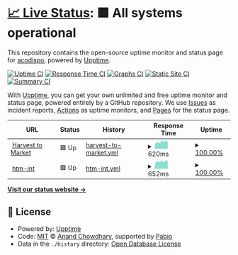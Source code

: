 # [📈 Live Status](https://acodispo.github.io/upptime): <!--live status--> **🟩 All systems operational**

This repository contains the open-source uptime monitor and status page for [acodispo](http://andrewcodispoti.com), powered by [Upptime](https://github.com/upptime/upptime).

[![Uptime CI](https://github.com/acodispo/upptime/workflows/Uptime%20CI/badge.svg)](https://github.com/acodispo/upptime/actions?query=workflow%3A%22Uptime+CI%22)
[![Response Time CI](https://github.com/acodispo/upptime/workflows/Response%20Time%20CI/badge.svg)](https://github.com/acodispo/upptime/actions?query=workflow%3A%22Response+Time+CI%22)
[![Graphs CI](https://github.com/acodispo/upptime/workflows/Graphs%20CI/badge.svg)](https://github.com/acodispo/upptime/actions?query=workflow%3A%22Graphs+CI%22)
[![Static Site CI](https://github.com/acodispo/upptime/workflows/Static%20Site%20CI/badge.svg)](https://github.com/acodispo/upptime/actions?query=workflow%3A%22Static+Site+CI%22)
[![Summary CI](https://github.com/acodispo/upptime/workflows/Summary%20CI/badge.svg)](https://github.com/acodispo/upptime/actions?query=workflow%3A%22Summary+CI%22)

With [Upptime](https://upptime.js.org), you can get your own unlimited and free uptime monitor and status page, powered entirely by a GitHub repository. We use [Issues](https://github.com/acodispo/upptime/issues) as incident reports, [Actions](https://github.com/acodispo/upptime/actions) as uptime monitors, and [Pages](https://acodispo.github.io/upptime) for the status page.

<!--start: status pages-->
<!-- This summary is generated by Upptime (https://github.com/upptime/upptime) -->
<!-- Do not edit this manually, your changes will be overwritten -->
<!-- prettier-ignore -->
| URL | Status | History | Response Time | Uptime |
| --- | ------ | ------- | ------------- | ------ |
| <img alt="" src="https://harvesttomarket.com/favicon.ico" height="13"> [Harvest to Market](https://harvesttomarket.com) | 🟩 Up | [harvest-to-market.yml](https://github.com/acodispo/upptime/commits/HEAD/history/harvest-to-market.yml) | <details><summary><img alt="Response time graph" src="./graphs/harvest-to-market/response-time-week.png" height="20"> 620ms</summary><br><a href="https://acodispo.github.io/upptime/history/harvest-to-market"><img alt="Response time 698" src="https://img.shields.io/endpoint?url=https%3A%2F%2Fraw.githubusercontent.com%2Facodispo%2Fupptime%2FHEAD%2Fapi%2Fharvest-to-market%2Fresponse-time.json"></a><br><a href="https://acodispo.github.io/upptime/history/harvest-to-market"><img alt="24-hour response time 623" src="https://img.shields.io/endpoint?url=https%3A%2F%2Fraw.githubusercontent.com%2Facodispo%2Fupptime%2FHEAD%2Fapi%2Fharvest-to-market%2Fresponse-time-day.json"></a><br><a href="https://acodispo.github.io/upptime/history/harvest-to-market"><img alt="7-day response time 620" src="https://img.shields.io/endpoint?url=https%3A%2F%2Fraw.githubusercontent.com%2Facodispo%2Fupptime%2FHEAD%2Fapi%2Fharvest-to-market%2Fresponse-time-week.json"></a><br><a href="https://acodispo.github.io/upptime/history/harvest-to-market"><img alt="30-day response time 725" src="https://img.shields.io/endpoint?url=https%3A%2F%2Fraw.githubusercontent.com%2Facodispo%2Fupptime%2FHEAD%2Fapi%2Fharvest-to-market%2Fresponse-time-month.json"></a><br><a href="https://acodispo.github.io/upptime/history/harvest-to-market"><img alt="1-year response time 698" src="https://img.shields.io/endpoint?url=https%3A%2F%2Fraw.githubusercontent.com%2Facodispo%2Fupptime%2FHEAD%2Fapi%2Fharvest-to-market%2Fresponse-time-year.json"></a></details> | <details><summary><a href="https://acodispo.github.io/upptime/history/harvest-to-market">100.00%</a></summary><a href="https://acodispo.github.io/upptime/history/harvest-to-market"><img alt="All-time uptime 100.00%" src="https://img.shields.io/endpoint?url=https%3A%2F%2Fraw.githubusercontent.com%2Facodispo%2Fupptime%2FHEAD%2Fapi%2Fharvest-to-market%2Fuptime.json"></a><br><a href="https://acodispo.github.io/upptime/history/harvest-to-market"><img alt="24-hour uptime 100.00%" src="https://img.shields.io/endpoint?url=https%3A%2F%2Fraw.githubusercontent.com%2Facodispo%2Fupptime%2FHEAD%2Fapi%2Fharvest-to-market%2Fuptime-day.json"></a><br><a href="https://acodispo.github.io/upptime/history/harvest-to-market"><img alt="7-day uptime 100.00%" src="https://img.shields.io/endpoint?url=https%3A%2F%2Fraw.githubusercontent.com%2Facodispo%2Fupptime%2FHEAD%2Fapi%2Fharvest-to-market%2Fuptime-week.json"></a><br><a href="https://acodispo.github.io/upptime/history/harvest-to-market"><img alt="30-day uptime 100.00%" src="https://img.shields.io/endpoint?url=https%3A%2F%2Fraw.githubusercontent.com%2Facodispo%2Fupptime%2FHEAD%2Fapi%2Fharvest-to-market%2Fuptime-month.json"></a><br><a href="https://acodispo.github.io/upptime/history/harvest-to-market"><img alt="1-year uptime 100.00%" src="https://img.shields.io/endpoint?url=https%3A%2F%2Fraw.githubusercontent.com%2Facodispo%2Fupptime%2FHEAD%2Fapi%2Fharvest-to-market%2Fuptime-year.json"></a></details>
| <img alt="" src="https://harvesttomarket.com/favicon.ico" height="13"> [htm-int](https://int.harvesttomarket.com) | 🟩 Up | [htm-int.yml](https://github.com/acodispo/upptime/commits/HEAD/history/htm-int.yml) | <details><summary><img alt="Response time graph" src="./graphs/htm-int/response-time-week.png" height="20"> 652ms</summary><br><a href="https://acodispo.github.io/upptime/history/htm-int"><img alt="Response time 719" src="https://img.shields.io/endpoint?url=https%3A%2F%2Fraw.githubusercontent.com%2Facodispo%2Fupptime%2FHEAD%2Fapi%2Fhtm-int%2Fresponse-time.json"></a><br><a href="https://acodispo.github.io/upptime/history/htm-int"><img alt="24-hour response time 671" src="https://img.shields.io/endpoint?url=https%3A%2F%2Fraw.githubusercontent.com%2Facodispo%2Fupptime%2FHEAD%2Fapi%2Fhtm-int%2Fresponse-time-day.json"></a><br><a href="https://acodispo.github.io/upptime/history/htm-int"><img alt="7-day response time 652" src="https://img.shields.io/endpoint?url=https%3A%2F%2Fraw.githubusercontent.com%2Facodispo%2Fupptime%2FHEAD%2Fapi%2Fhtm-int%2Fresponse-time-week.json"></a><br><a href="https://acodispo.github.io/upptime/history/htm-int"><img alt="30-day response time 742" src="https://img.shields.io/endpoint?url=https%3A%2F%2Fraw.githubusercontent.com%2Facodispo%2Fupptime%2FHEAD%2Fapi%2Fhtm-int%2Fresponse-time-month.json"></a><br><a href="https://acodispo.github.io/upptime/history/htm-int"><img alt="1-year response time 719" src="https://img.shields.io/endpoint?url=https%3A%2F%2Fraw.githubusercontent.com%2Facodispo%2Fupptime%2FHEAD%2Fapi%2Fhtm-int%2Fresponse-time-year.json"></a></details> | <details><summary><a href="https://acodispo.github.io/upptime/history/htm-int">100.00%</a></summary><a href="https://acodispo.github.io/upptime/history/htm-int"><img alt="All-time uptime 99.92%" src="https://img.shields.io/endpoint?url=https%3A%2F%2Fraw.githubusercontent.com%2Facodispo%2Fupptime%2FHEAD%2Fapi%2Fhtm-int%2Fuptime.json"></a><br><a href="https://acodispo.github.io/upptime/history/htm-int"><img alt="24-hour uptime 100.00%" src="https://img.shields.io/endpoint?url=https%3A%2F%2Fraw.githubusercontent.com%2Facodispo%2Fupptime%2FHEAD%2Fapi%2Fhtm-int%2Fuptime-day.json"></a><br><a href="https://acodispo.github.io/upptime/history/htm-int"><img alt="7-day uptime 100.00%" src="https://img.shields.io/endpoint?url=https%3A%2F%2Fraw.githubusercontent.com%2Facodispo%2Fupptime%2FHEAD%2Fapi%2Fhtm-int%2Fuptime-week.json"></a><br><a href="https://acodispo.github.io/upptime/history/htm-int"><img alt="30-day uptime 100.00%" src="https://img.shields.io/endpoint?url=https%3A%2F%2Fraw.githubusercontent.com%2Facodispo%2Fupptime%2FHEAD%2Fapi%2Fhtm-int%2Fuptime-month.json"></a><br><a href="https://acodispo.github.io/upptime/history/htm-int"><img alt="1-year uptime 99.92%" src="https://img.shields.io/endpoint?url=https%3A%2F%2Fraw.githubusercontent.com%2Facodispo%2Fupptime%2FHEAD%2Fapi%2Fhtm-int%2Fuptime-year.json"></a></details>

<!--end: status pages-->

[**Visit our status website →**](https://acodispo.github.io/upptime)

## 📄 License

- Powered by: [Upptime](https://github.com/upptime/upptime)
- Code: [MIT](./LICENSE) © [Anand Chowdhary](https://anandchowdhary.com), supported by [Pabio](https://pabio.com)
- Data in the `./history` directory: [Open Database License](https://opendatacommons.org/licenses/odbl/1-0/)

